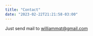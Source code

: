 ```yaml
---
title: "Contact"
date: "2023-02-22T21:21:58-03:00"
---
```


Just send mail to [williammqt@gmail.com](mailto:williammqt@gmail.com)